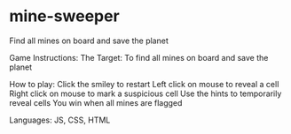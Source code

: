 # mine-sweeper
Find all mines on board and save the planet

Game Instructions:
The Target: To find all mines on board and save the planet

How to play:
Click the smiley to restart
Left click on mouse to reveal a cell
Right click on mouse to mark a suspicious cell
Use the hints to temporarily reveal cells
You win when all mines are flagged

Languages: 
JS, CSS, HTML
